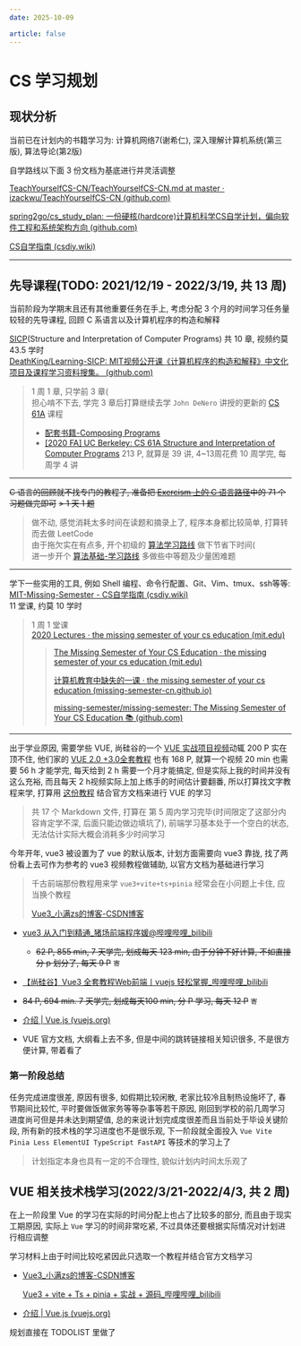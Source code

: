 ```yaml
---
date: 2025-10-09

article: false
---
```

# CS 学习规划

## 现状分析

当前已在计划内的书籍学习为: 计算机网络7(谢希仁), 深入理解计算机系统(第三版), 算法导论(第2版)

自学路线以下面 3 份文档为基底进行并灵活调整

[TeachYourselfCS-CN/TeachYourselfCS-CN.md at master · izackwu/TeachYourselfCS-CN (github.com)](https://github.com/izackwu/TeachYourselfCS-CN/blob/master/TeachYourselfCS-CN.md)

[spring2go/cs_study_plan: 一份硬核(hardcore)计算机科学CS自学计划，偏向软件工程和系统架构方向 (github.com)](https://github.com/spring2go/cs_study_plan)

[CS自学指南 (csdiy.wiki)](https://csdiy.wiki/)

----
## 先导课程(TODO: 2021/12/19 - 2022/3/19, 共 13 周)

当前阶段为学期末且还有其他重要任务在手上, 考虑分配 3 个月的时间学习任务量较轻的先导课程, 回顾 C 系语言以及计算机程序的构造和解释

[SICP](https://zh.wikipedia.org/wiki/%E8%AE%A1%E7%AE%97%E6%9C%BA%E7%A8%8B%E5%BA%8F%E7%9A%84%E6%9E%84%E9%80%A0%E5%92%8C%E8%A7%A3%E9%87%8A)(Structure and Interpretation of Computer Programs) 共 10 章, 视频约莫 43.5 学时  
[DeathKing/Learning-SICP: MIT视频公开课《计算机程序的构造和解释》中文化项目及课程学习资料搜集。 (github.com)](https://github.com/DeathKing/Learning-SICP)

> 1 周 1 章, 只学前 3 章(   
> 担心啃不下去, 学完 3 章后打算继续去学 `John DeNero` 讲授的更新的 [CS 61A](https://www.bilibili.com/video/BV12t411p7uz?p=12) 课程
>
> - [配套书籍-Composing Programs](https://composingprograms.com/)  
> - [[2020 FA] UC Berkeley: CS 61A Structure and Interpretation of Computer Programs](https://www.yuque.com/ob26eq/nshoar/kvrdpq)
> 213 P, 就算是 39 讲, 4~13周花费 10 周学完, 每周学 4 讲


---
~~C 语言的回顾就不找专门的教程了, 准备把 [Exercism 上的 C 语言路径](https://exercism.org/tracks/c)中的 71 个习题做完即可~~
~~> 1 天 1 题~~

> 做不动, 感觉消耗太多时间在读题和摘录上了, 程序本身都比较简单, 打算转而去做 LeetCode  
> 由于拖欠实在有点多, 开个初级的 [算法学习路线](https://leetcode-cn.com/study-plan/algorithms/?progress=nis82w6) 做下节省下时间(  
> 进一步开个 [算法基础-学习路线](https://leetcode-cn.com/study-plan/algorithms/?progress=vasr1uv) 多做些中等题及少量困难题

---

学下一些实用的工具, 例如 Shell 编程、命令行配置、Git、Vim、tmux、ssh等等:  
[MIT-Missing-Semester - CS自学指南 (csdiy.wiki)](https://csdiy.wiki/编程入门/MIT-Missing-Semester/)  
11 堂课, 约莫 10 学时  

> 1 周 1 堂课  
> [2020 Lectures · the missing semester of your cs education (mit.edu)](https://missing.csail.mit.edu/2020/)
>
> > [The Missing Semester of Your CS Education · the missing semester of your cs education (mit.edu)](https://missing.csail.mit.edu/)
> >
> > [计算机教育中缺失的一课 · the missing semester of your cs education (missing-semester-cn.github.io)](https://missing-semester-cn.github.io/)
> >
> > [missing-semester/missing-semester: The Missing Semester of Your CS Education 📚 (github.com)](https://github.com/missing-semester/missing-semester)

---
出于学业原因, 需要学些 VUE, 尚硅谷的一个 [VUE 实战项目视频](https://www.bilibili.com/video/BV1Vf4y1T7bw?spm_id_from=333.999.0.0)动辄 200 P 实在顶不住, 他们家的 [VUE 2.0 +3.0全套教程](https://www.bilibili.com/video/BV1Zy4y1K7SH?from=search&seid=3097439683542962060&spm_id_from=333.337.0.0) 也有 168 P, 就算一个视频 20 min 也需要 56 h 才能学完, 每天给到 2 h 需要一个月才能搞定, 但是实际上我的时间并没有这么充裕, 而且每天 2 h视频实际上加上练手的时间估计要翻番, 所以打算找文字教程来学, 打算用 [这份教程](https://github.com/qianguyihao/Web/tree/master/12-Vue%E5%9F%BA%E7%A1%80) 结合官方文档来进行 VUE 的学习  

> 共 17 个 Markdown 文件, 打算在 第 5 周内学习完毕(时间限定了这部分内容肯定学不深, 后面只能边做边填坑了), 前端学习基本处于一个空白的状态, 无法估计实际大概会消耗多少时间学习

今年开年, vue3 被设置为了 vue 的默认版本, 计划方面需要向 vue3 靠拢, 找了两份看上去可作为参考的 vue3 视频教程做辅助, 以官方文档为基础进行学习

> 千古前端那份教程用来学 `vue3+vite+ts+pinia` 经常会在小问题上卡住, 应当换个教程
>
> [Vue3_小满zs的博客-CSDN博客](https://blog.csdn.net/qq1195566313/category_11618172.html)

- [vue3 从入门到精通_猪场前端程序媛@哔哩哔哩_bilibili](https://www.bilibili.com/video/BV1W34y1i7cG?p=3)

  - ~~62 P, 855 min, 7 天学完, 划成每天 123 min, 由于分钟不好计算, 不如直接分 p 划分了, 每天 9 P~~ `寄`
- [【尚硅谷】Vue3 全套教程Web前端丨vuejs 轻松掌握_哔哩哔哩_bilibili](https://www.bilibili.com/video/BV1NR4y1x7Ab?spm_id_from=333.999.0.0)
- ~~84 P, 694 min. 7 天学完, 划成每天100 min, 分 P 学习, 每天 12 P~~ `寄`
- [介绍 | Vue.js (vuejs.org)](https://v3.cn.vuejs.org/guide/introduction.html)
- VUE 官方文档, 大纲看上去不多, 但是中间的跳转链接相关知识很多, 不是很方便计算, 带着看了

### 第一阶段总结

任务完成进度很差, 原因有很多, 如假期比较闲散, 老家比较冷且制热设施坏了, 春节期间比较忙, 平时要做饭做家务等等杂事等若干原因, 刚回到学校的前几周学习进度尚可但是并未达到期望值, 总的来说计划完成度很差而且当前处于毕设关键阶段, 所有新的技术栈的学习进度也不是很乐观, 下一阶段就全面投入 `Vue Vite Pinia Less ElementUI TypeScript FastAPI` 等技术的学习上了

> 计划指定本身也具有一定的不合理性, 貌似计划内时间太乐观了

## VUE 相关技术栈学习(2022/3/21-2022/4/3, 共 2 周)

在上一阶段里 Vue 的学习在实际的时间分配上也占了比较多的部分, 而且由于现实工期原因, 实际上 `Vue` 学习的时间非常吃紧, 不过具体还要根据实际情况对计划进行相应调整

学习材料上由于时间比较吃紧因此只选取一个教程并结合官方文档学习

- [Vue3_小满zs的博客-CSDN博客](https://blog.csdn.net/qq1195566313/category_11618172.html)

  [Vue3 + vite + Ts + pinia + 实战 + 源码_哔哩哔哩_bilibili](https://www.bilibili.com/video/BV1dS4y1y7vd?p=14&spm_id_from=333.880.my_history.page.click)
  
- [介绍 | Vue.js (vuejs.org)](https://v3.cn.vuejs.org/guide/introduction.html)

规划直接在 TODOLIST 里做了
